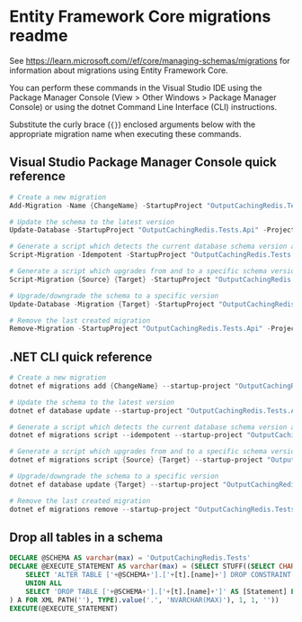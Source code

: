 # Entity Framework Core migrations readme

See <https://learn.microsoft.com//ef/core/managing-schemas/migrations> for information about migrations using Entity Framework Core.

You can perform these commands in the Visual Studio IDE using the Package Manager Console (View > Other Windows > Package Manager Console) or using the dotnet Command Line Interface (CLI) instructions.

Substitute the curly brace (`{}`) enclosed arguments below with the appropriate migration name when executing these commands.

## Visual Studio Package Manager Console quick reference

```powershell
# Create a new migration
Add-Migration -Name {ChangeName} -StartupProject "OutputCachingRedis.Tests.Api" -Project "OutputCachingRedis.Tests.Infrastructure"

# Update the schema to the latest version
Update-Database -StartupProject "OutputCachingRedis.Tests.Api" -Project "OutputCachingRedis.Tests.Infrastructure"

# Generate a script which detects the current database schema version and updates it to the latest
Script-Migration -Idempotent -StartupProject "OutputCachingRedis.Tests.Api" -Project "OutputCachingRedis.Tests.Infrastructure"

# Generate a script which upgrades from and to a specific schema version
Script-Migration {Source} {Target} -StartupProject "OutputCachingRedis.Tests.Api" -Project "OutputCachingRedis.Tests.Infrastructure"

# Upgrade/downgrade the schema to a specific version
Update-Database -Migration {Target} -StartupProject "OutputCachingRedis.Tests.Api" -Project "OutputCachingRedis.Tests.Infrastructure"

# Remove the last created migration
Remove-Migration -StartupProject "OutputCachingRedis.Tests.Api" -Project "OutputCachingRedis.Tests.Infrastructure"
```

## .NET CLI quick reference

```powershell
# Create a new migration
dotnet ef migrations add {ChangeName} --startup-project "OutputCachingRedis.Tests.Api" --project "OutputCachingRedis.Tests.Infrastructure"

# Update the schema to the latest version
dotnet ef database update --startup-project "OutputCachingRedis.Tests.Api" --project "OutputCachingRedis.Tests.Infrastructure"

# Generate a script which detects the current database schema version and updates it to the latest
dotnet ef migrations script --idempotent --startup-project "OutputCachingRedis.Tests.Api" --project "OutputCachingRedis.Tests.Infrastructure"

# Generate a script which upgrades from and to a specific schema version
dotnet ef migrations script {Source} {Target} --startup-project "OutputCachingRedis.Tests.Api" --project "OutputCachingRedis.Tests.Infrastructure"

# Upgrade/downgrade the schema to a specific version
dotnet ef database update {Target} --startup-project "OutputCachingRedis.Tests.Api" --project "OutputCachingRedis.Tests.Infrastructure"

# Remove the last created migration
dotnet ef migrations remove --startup-project "OutputCachingRedis.Tests.Api" --project "OutputCachingRedis.Tests.Infrastructure"
```

## Drop all tables in a schema

```sql
DECLARE @SCHEMA AS varchar(max) = 'OutputCachingRedis.Tests'
DECLARE @EXECUTE_STATEMENT AS varchar(max) = (SELECT STUFF((SELECT CHAR(13) + CHAR(10) + [Statement] FROM (
    SELECT 'ALTER TABLE ['+@SCHEMA+'].['+[t].[name]+'] DROP CONSTRAINT ['+[fk].[name]+']' AS [Statement] FROM [sys].[foreign_keys] AS [fk] INNER JOIN [sys].[tables] AS [t] ON [t].[object_id] = [fk].[parent_object_id] INNER JOIN [sys].[schemas] AS [s] ON [s].[schema_id] = [t].[schema_id] WHERE [s].[name] = @SCHEMA
    UNION ALL
    SELECT 'DROP TABLE ['+@SCHEMA+'].['+[t].[name]+']' AS [Statement] FROM [sys].[tables] AS [t] INNER JOIN [sys].[schemas] AS [s] ON [s].[schema_id] = [t].[schema_id] WHERE [s].[name] = @SCHEMA
) A FOR XML PATH(''), TYPE).value('.', 'NVARCHAR(MAX)'), 1, 1, ''))
EXECUTE(@EXECUTE_STATEMENT)
```
